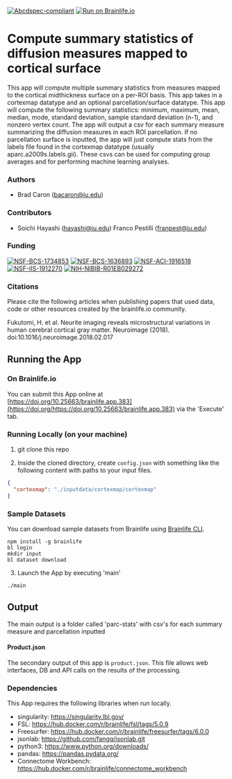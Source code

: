 [![Abcdspec-compliant](https://img.shields.io/badge/ABCD_Spec-v1.1-green.svg)](https://github.com/brain-life/abcd-spec)
[![Run on Brainlife.io](https://img.shields.io/badge/Brainlife-brainlife.app.383-blue.svg)](https://doi.org/https://doi.org/10.25663/brainlife.app.383)

# Compute summary statistics of diffusion measures mapped to cortical surface 

This app will compute multiple summary statistics from measures mapped to the cortical midthickness surface on a per-ROI basis. This app takes in a cortexmap datatype and an optional parcellation/surface datatype. This app will compute the following summary statistics: minimum, maximum, mean, median, mode, standard deviation, sample standard deviation (n-1), and nonzero vertex count. The app will output a csv for each summary measure summarizing the diffusion measures in each ROI parcellation. If no parcellation surface is inputted, the app will just compute stats from the labels file found in the cortexmap datatype (usually aparc.a2009s.labels.gii). These csvs can be used for computing group averages and for performing machine learning analyses. 

### Authors 

- Brad Caron (bacaron@iu.edu) 

### Contributors 

- Soichi Hayashi (hayashi@iu.edu)
Franco Pestilli (franpest@iu.edu) 

### Funding 

[![NSF-BCS-1734853](https://img.shields.io/badge/NSF_BCS-1734853-blue.svg)](https://nsf.gov/awardsearch/showAward?AWD_ID=1734853)
[![NSF-BCS-1636893](https://img.shields.io/badge/NSF_BCS-1636893-blue.svg)](https://nsf.gov/awardsearch/showAward?AWD_ID=1636893)
[![NSF-ACI-1916518](https://img.shields.io/badge/NSF_ACI-1916518-blue.svg)](https://nsf.gov/awardsearch/showAward?AWD_ID=1916518)
[![NSF-IIS-1912270](https://img.shields.io/badge/NSF_IIS-1912270-blue.svg)](https://nsf.gov/awardsearch/showAward?AWD_ID=1912270)
[![NIH-NIBIB-R01EB029272](https://img.shields.io/badge/NIH_NIBIB-R01EB029272-green.svg)](https://grantome.com/grant/NIH/R01-EB029272-01)

### Citations 

Please cite the following articles when publishing papers that used data, code or other resources created by the brainlife.io community. 

Fukutomi, H. et al. Neurite imaging reveals microstructural variations in human cerebral cortical gray matter. Neuroimage (2018). doi:10.1016/j.neuroimage.2018.02.017 

## Running the App 

### On Brainlife.io 

You can submit this App online at [https://doi.org/10.25663/brainlife.app.383](https://doi.org/https://doi.org/10.25663/brainlife.app.383) via the 'Execute' tab. 

### Running Locally (on your machine) 

1. git clone this repo 

2. Inside the cloned directory, create `config.json` with something like the following content with paths to your input files. 

```json 
{ 
  "cortexmap": "./inputdata/cortexmap/cortexmap"
} 
``` 

### Sample Datasets 

You can download sample datasets from Brainlife using [Brainlife CLI](https://github.com/brain-life/cli). 

```
npm install -g brainlife 
bl login 
mkdir input 
bl dataset download 
``` 

3. Launch the App by executing 'main' 

```bash 
./main 
``` 

## Output 

The main output is a folder called 'parc-stats' with csv's for each summary measure and parcellation inputted 

#### Product.json 

The secondary output of this app is `product.json`. This file allows web interfaces, DB and API calls on the results of the processing. 

### Dependencies 

This App requires the following libraries when run locally. 

- singularity: https://singularity.lbl.gov/
- FSL: https://hub.docker.com/r/brainlife/fsl/tags/5.0.9
- Freesurfer: https://hub.docker.com/r/brainlife/freesurfer/tags/6.0.0
- jsonlab: https://github.com/fangq/jsonlab.git
- python3: https://www.python.org/downloads/
- pandas: https://pandas.pydata.org/
- Connectome Workbench: https://hub.docker.com/r/brainlife/connectome_workbench
